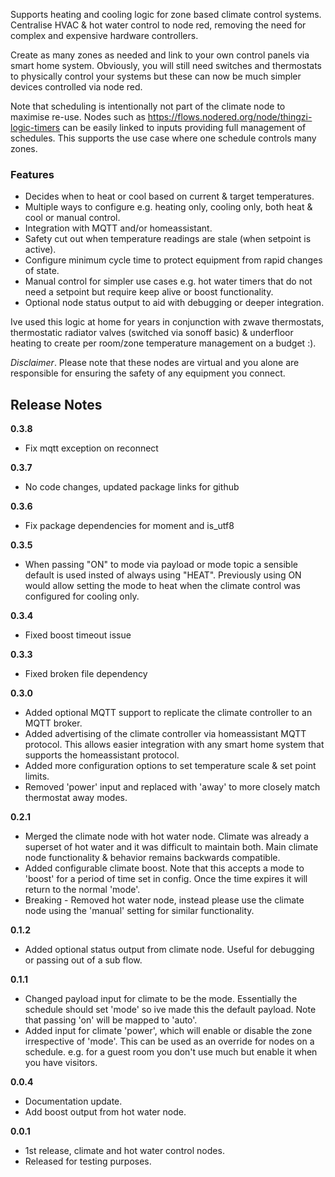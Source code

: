 Supports heating and cooling logic for zone based climate control systems. Centralise HVAC & hot water control to node red, removing the need for complex and expensive hardware controllers.  

Create as many zones as needed and link to your own control panels via smart home system.  Obviously, you will still need switches and thermostats to physically control your systems but these can now be much simpler devices controlled via node red.

Note that scheduling is intentionally not part of the climate node to maximise re-use.  Nodes such as <https://flows.nodered.org/node/thingzi-logic-timers> can be easily linked to inputs providing full management of schedules.  This supports the use case where one schedule controls many zones.

### Features

- Decides when to heat or cool based on current & target temperatures.
- Multiple ways to configure e.g. heating only, cooling only, both heat & cool or manual control.
- Integration with MQTT and/or homeassistant.
- Safety cut out when temperature readings are stale (when setpoint is active).
- Configure minimum cycle time to protect equipment from rapid changes of state.
- Manual control for simpler use cases e.g. hot water timers that do not need a setpoint but require keep alive or boost functionality.
- Optional node status output to aid with debugging or deeper integration.

Ive used this logic at home for years in conjunction with zwave thermostats, thermostatic radiator valves (switched via sonoff basic) & underfloor heating to create per room/zone temperature management on a budget :).  

<i>Disclaimer</i>. Please note that these nodes are virtual and you alone are responsible for ensuring the safety of any equipment you connect.

<h2>Release Notes</h1>

<b>0.3.8</b>

- Fix mqtt exception on reconnect

<b>0.3.7</b>

- No code changes, updated package links for github

<b>0.3.6</b>

- Fix package dependencies for moment and is_utf8

<b>0.3.5</b>

- When passing "ON" to mode via payload or mode topic a sensible default is used insted of always using "HEAT".  Previously using ON would allow setting the mode to heat when the climate control was configured for cooling only.

<b>0.3.4</b>

- Fixed boost timeout issue

<b>0.3.3</b>

- Fixed broken file dependency

<b>0.3.0</b>

- Added optional MQTT support to replicate the climate controller to an MQTT broker.
- Added advertising of the climate controller via homeassistant MQTT protocol.  This allows easier integration with any smart home system that supports the homeassistant protocol.
- Added more configuration options to set temperature scale & set point limits.
- Removed 'power' input and replaced with 'away' to more closely match thermostat away modes.

<b>0.2.1</b>

- Merged the climate node with hot water node.  Climate was already a superset of hot water and it was difficult to maintain both.  Main climate node functionality & behavior remains backwards compatible.
- Added configurable climate boost.  Note that this accepts a mode to 'boost' for a period of time set in config.  Once the time expires it will return to the normal 'mode'.
- Breaking - Removed hot water node, instead please use the climate node using the 'manual' setting for similar functionality.

<b>0.1.2</b>

- Added optional status output from climate node.  Useful for debugging or passing out of a sub flow.

<b>0.1.1</b>

- Changed payload input for climate to be the mode.  Essentially the schedule should set 'mode' so ive made this the default payload.  Note that passing 'on' will be mapped to 'auto'.
- Added input for climate 'power', which will enable or disable the zone irrespective of 'mode'.  This can be used as an override for nodes on a schedule. e.g. for a guest room you don't use much but enable it when you have visitors.

<b>0.0.4</b>

- Documentation update.
- Add boost output from hot water node.

<b>0.0.1</b>

- 1st release, climate and hot water control nodes.
- Released for testing purposes.